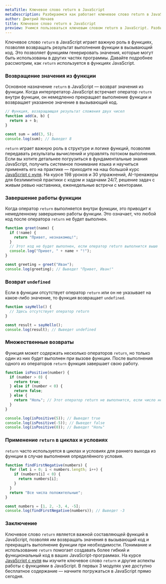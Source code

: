 ```yaml
---
metaTitle: Ключевое слово return в JavaScript
metaDescription: Разбираемся как работает ключевое слово return в JavaScript
author: Дмитрий Нечаев
title: Ключевое слово return в JavaScript
preview: Учимся пользоваться ключевым словом return в JavaScript. Разбираем примеры использования
---
```


Ключевое слово `return` в JavaScript играет важную роль в функциях, позволяя возвращать результат выполнения функции в вызывающий код. Это позволяет функциям генерировать значения, которые могут быть использованы в других частях программы. Давайте подробнее рассмотрим, как `return` используется в функциях JavaScript.

### Возвращение значения из функции

Основное назначение `return` в JavaScript — возврат значения из функции. Когда интерпретатор JavaScript встречает оператор `return` внутри функции, он немедленно прекращает выполнение функции и возвращает указанное значение в вызывающий код.

```jsx
// Функция, возвращающая результат сложения двух чисел
function add(a, b) {
  return a + b;
}

const sum = add(3, 5);
console.log(sum); // Выведет 8

```

`return` играет важную роль в структуре и логике функций, позволяя передавать результаты вычислений и управлять потоком выполнения. Если вы хотите детальнее погрузиться в фундаментальные знания JavaScript, получить системное понимание языка и научиться применять его на практике — приходите на наш большой курс [JavaScript с нуля](https://purpleschool.ru/course/javascript-basics?utm_source=knowledgebase&utm_medium=text&utm_campaign=kluchevoe-slovo-return-v-javascript). На курсе 198 уроков и 30 упражнений, AI-тренажеры для безлимитной практики с кодом и задачами 24/7, решение задач с живым ревью наставника, еженедельные встречи с менторами.

### Завершение работы функции

Когда оператор `return` выполняется внутри функции, это приводит к немедленному завершению работы функции. Это означает, что любой код после оператора `return` не будет выполнен.

```jsx
function greet(name) {
  if (!name) {
    return "Привет, незнакомец!";
  }
  // Этот код не будет выполнен, если оператор return выполнится выше
  console.log("Привет, " + name + "!");
}

const greeting = greet("Иван");
console.log(greeting); // Выведет "Привет, Иван!"

```

### Возврат `undefined`

Если в функции отсутствует оператор `return` или он не указывает на какое-либо значение, то функция возвращает `undefined`.

```jsx
function sayHello() {
  // Здесь отсутствует оператор return
}

const result = sayHello();
console.log(result); // Выведет undefined

```

### Множественные возвраты

Функция может содержать несколько операторов `return`, но только один из них будет выполнен при вызове функции. После выполнения одного из операторов `return` функция завершает свою работу.

```jsx
function isPositive(number) {
  if (number > 0) {
    return true;
  } else if (number < 0) {
    return false;
  } else {
    return "Ноль"; // Этот оператор return не выполнится, если число не больше и не меньше нуля
  }
}

console.log(isPositive(5)); // Выведет true
console.log(isPositive(-5)); // Выведет false
console.log(isPositive(0)); // Выведет "Ноль"

```

### Применение `return` в циклах и условиях

`return` часто используется в циклах и условиях для раннего выхода из функции в случае выполнения определённого условия.

```jsx
function findFirstNegative(numbers) {
  for (let i = 0; i < numbers.length; i++) {
    if (numbers[i] < 0) {
      return numbers[i];
    }
  }
  return "Все числа положительные";
}

const numbers = [1, 2, -3, 4, -5];
console.log(findFirstNegative(numbers)); // Выведет -3

```

### Заключение

Ключевое слово `return` является важной составляющей функций в JavaScript, позволяя им возвращать значения в вызывающий код и прекращать выполнение функции при необходимости. Понимание и использование `return` помогает создавать более гибкий и функциональный код в ваших JavaScript-программах. На курсе [JavaScript с нуля](https://purpleschool.ru/course/javascript-basics?utm_source=knowledgebase&utm_medium=text&utm_campaign=kluchevoe-slovo-return-v-javascript) вы изучите ключевое слово `return` и другие аспекты работы с функциями в JavaScript. В первых 3 модулях уже доступно бесплатное содержание — начните погружаться в JavaScript прямо сегодня.
